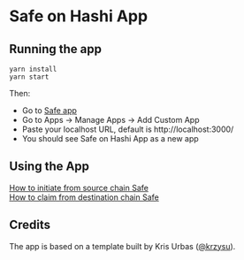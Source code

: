 # Safe on Hashi App

## Running the app

```
yarn install
yarn start
```

Then:

- Go to [Safe app](https://safe.global/)
- Go to Apps -> Manage Apps -> Add Custom App
- Paste your localhost URL, default is http://localhost:3000/
- You should see Safe on Hashi App as a new app

## Using the App

[How to initiate from source chain Safe](/doc/README.md#initiate-transactation-on-source-chain)  
[How to claim from destination chain Safe](/doc/README.md#claim-transaction-on-destination-chain)

## Credits

The app is based on a template built by Kris Urbas ([@krzysu](https://twitter.com/krzysu)).
